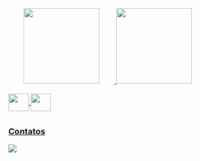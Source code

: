 ##
<br>
<div>
  <a href="https://github.com/LeannonS">
  <img height="150cm" src="https://github-readme-stats.vercel.app/api?username=LeannonS&show_icons=true&theme=synthwave&include_all_commits=true&count_private=true"/ hspace=30>
  <img height="150cm" src="https://github-readme-stats.vercel.app/api/top-langs/?username=LeannonS&layout=compact&langs_count=7&theme=synthwave"/>
</div>
  
  <div style="display: inline_block"><br>
  <img align="center" height="35" width="40" src="https://cdn.jsdelivr.net/gh/devicons/devicon/icons/cplusplus/cplusplus-original.svg">
  <img align="center" height="35" width="40" src="https://cdn.jsdelivr.net/gh/devicons/devicon/icons/c/c-original.svg">
  </div>   
  
  ##
  ### Contatos
<a href = "mailto:leanndrosousac@gmail.com"><img src="https://img.shields.io/badge/-Gmail-%23333?style=for-the-badge&logo=gmail&logoColor=white" target="_blank"></a>
